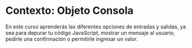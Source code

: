 # Contexto: Objeto Consola

En este curso aprenderás las diferentes opciones de entradas y salidas, ya sea para depurar tu código JavaScript, mostrar un mensaje al usuario, pedirle una confirmación o permitirle ingresar un valor.